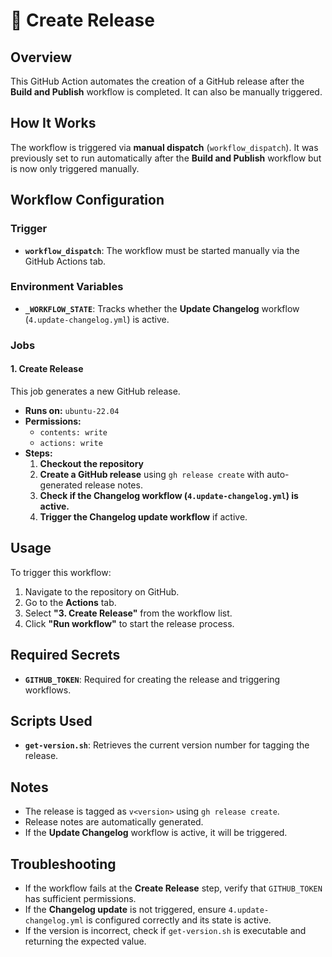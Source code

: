 # 🔖 Create Release

## Overview

This GitHub Action automates the creation of a GitHub release after the **Build and Publish** workflow is completed. It can also be manually triggered.

## How It Works

The workflow is triggered via **manual dispatch** (`workflow_dispatch`). It was previously set to run automatically after the **Build and Publish** workflow but is now only triggered manually.

## Workflow Configuration

### **Trigger**

- **`workflow_dispatch`**: The workflow must be started manually via the GitHub Actions tab.

### **Environment Variables**

- **`_WORKFLOW_STATE`**: Tracks whether the **Update Changelog** workflow (`4.update-changelog.yml`) is active.

### **Jobs**

#### **1. Create Release**

This job generates a new GitHub release.

- **Runs on:** `ubuntu-22.04`
- **Permissions:**
    - `contents: write`
    - `actions: write`
- **Steps:**
  1. **Checkout the repository**
  2. **Create a GitHub release** using `gh release create` with auto-generated release notes.
  3. **Check if the Changelog workflow (`4.update-changelog.yml`) is active.**
  4. **Trigger the Changelog update workflow** if active.

## Usage

To trigger this workflow:

1. Navigate to the repository on GitHub.
2. Go to the **Actions** tab.
3. Select **"3. Create Release"** from the workflow list.
4. Click **"Run workflow"** to start the release process.

## Required Secrets

- **`GITHUB_TOKEN`**: Required for creating the release and triggering workflows.

## Scripts Used

- **`get-version.sh`**: Retrieves the current version number for tagging the release.

## Notes

- The release is tagged as `v<version>` using `gh release create`.
- Release notes are automatically generated.
- If the **Update Changelog** workflow is active, it will be triggered.

## Troubleshooting

- If the workflow fails at the **Create Release** step, verify that `GITHUB_TOKEN` has sufficient permissions.
- If the **Changelog update** is not triggered, ensure `4.update-changelog.yml` is configured correctly and its state is active.
- If the version is incorrect, check if `get-version.sh` is executable and returning the expected value.
